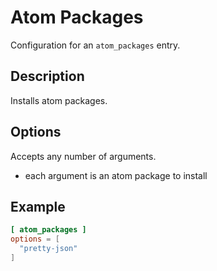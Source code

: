 # Atom Packages

Configuration for an `atom_packages` entry.

## Description

Installs atom packages.

## Options

Accepts any number of arguments.

- each argument is an atom package to install

## Example

```toml
[ atom_packages ]
options = [
  "pretty-json"
]
```
